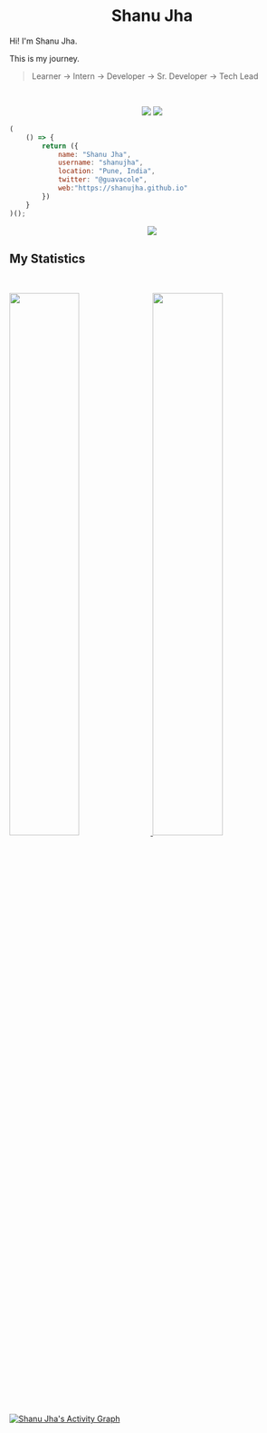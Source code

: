<h1 align="center">
  <b>Shanu Jha</b>
</h1>

Hi! I'm Shanu Jha. 

This is my journey.
> Learner -> Intern -> Developer -> Sr. Developer -> Tech Lead

<br>

<p>
<div align="center">
  <img src="https://img.shields.io/badge/-REACT-0066ff?style=for-the-badge&logo=react&logoColor=0066ff&labelColor=ffffff">
  <img src="https://img.shields.io/badge/-NODE JS-66ff00?style=for-the-badge&logo=javascript&logoColor=ffffff&labelColor=fab301">
</div>
</p>

```javascript
(
    () => {
        return ({
            name: "Shanu Jha",
            username: "shanujha",
            location: "Pune, India",
            twitter: "@guavacole",
            web:"https://shanujha.github.io"
        })
    }
)();
```

<div align="center">
  <a href="https://open.spotify.com/user/315axghlj4gfi6bvvthnmphrzxom">
    <img src="https://readme-spotify-tingz.vercel.app/api/now-playing">
  </a>
</div>

<!--
<div align="center">
  <a href="https://open.spotify.com/user/6s6pbtefezpookh8gwnkko15v">
    <img src="https://spotify-readme-theta-virid.vercel.app/api?scan=true&theme=dark" width="240px">
  </a>
</div>
-->

## My Statistics

<br/>
<p align="left">
  <a href="https://shanujha.github.io/">
  <img width="49.5%" src="https://github-readme-stats.vercel.app/api?username=shanujha&show_icons=true&theme=gruvbox&hide_border=true" />
    <img width="49.5%" src="https://github-readme-streak-stats.herokuapp.com/?user=shanujha&theme=gruvbox&hide_border=true" />
  </a>
</p>
<br>

[![Shanu Jha's Activity Graph](https://activity-graph.herokuapp.com/graph?username=shanujha&custom_title=Shanu%20Jha's%20Contribution%20Graph&theme=one&bg_color=282828&hide_border=true&line=d1a01f&point=c58545)](https://shanujha.github.io)
